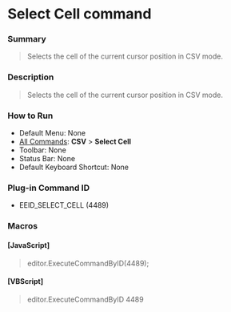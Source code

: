 # Select Cell command

### Summary

> Selects the cell of the current cursor position in CSV mode.

### Description

> Selects the cell of the current cursor position in CSV mode.

### How to Run

- Default Menu: None
- [All Commands](../tools/all_commands): **CSV** \> **Select Cell**
- Toolbar: None
- Status Bar: None
- Default Keyboard Shortcut: None

### Plug-in Command ID

- EEID\_SELECT\_CELL (4489)

### Macros

#### \[JavaScript\]

> editor.ExecuteCommandByID(4489);

#### \[VBScript\]

> editor.ExecuteCommandByID 4489